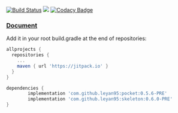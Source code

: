 [![Build Status](https://travis-ci.org/leyan95/skeleton.svg?branch=master)](https://travis-ci.org/leyan95/skeleton) 
[![](https://jitpack.io/v/leyan95/skeleton.svg)](https://jitpack.io/#leyan95/skeleton)
[![Codacy Badge](https://api.codacy.com/project/badge/Grade/62f21c28da8c4ef5867cf591d205543a)](https://www.codacy.com/app/leyan95/skeleton?utm_source=github.com&amp;utm_medium=referral&amp;utm_content=leyan95/skeleton&amp;utm_campaign=Badge_Grade)
### [Document](https://www.yuque.com/shusheng/suibqb/rxi3sd)

Add it in your root build.gradle at the end of repositories:
```groovy
allprojects {
  repositories {
    ...
    maven { url 'https://jitpack.io' }
  }
}

dependencies {
        implementation 'com.github.leyan95:pocket:0.5.6-PRE'
        implementation 'com.github.leyan95:skeleton:0.6.0-PRE'
}  
```
